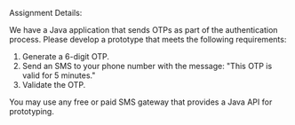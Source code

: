 Assignment Details:

We have a Java application that sends OTPs as part of the authentication process. Please develop a prototype that meets the following requirements:

1. Generate a 6-digit OTP.
2. Send an SMS to your phone number with the message: "This OTP is valid for 5 minutes."
3. Validate the OTP.

You may use any free or paid SMS gateway that provides a Java API for prototyping.
